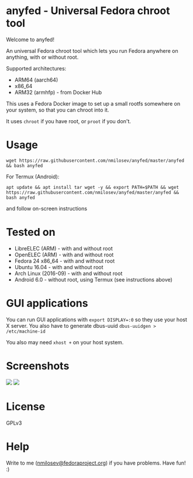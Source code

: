 # anyfed - Universal Fedora chroot tool

Welcome to anyfed!

An universal Fedora chroot tool which lets you run Fedora anywhere on anything, with or without root.

Supported architectures:
- ARM64 (aarch64)
- x86_64
- ARM32 (armhfp) - from Docker Hub

This uses a Fedora Docker image to set up a small rootfs somewhere on your system, so that you can chroot into it.

It uses ```chroot``` if you have root, or ```proot``` if you don't.

# Usage

```
wget https://raw.githubusercontent.com/nmilosev/anyfed/master/anyfed && bash anyfed
```

For Termux (Android):

```apt update && apt install tar wget -y && export PATH=$PATH && wget https://raw.githubusercontent.com/nmilosev/anyfed/master/anyfed && bash anyfed```

and follow on-screen instructions

# Tested on

- LibreELEC (ARM) - with and without root
- OpenELEC (ARM) - with and without root
- Fedora 24 x86_64 - with and without root
- Ubuntu 16.04 - with and without root
- Arch Linux (2016-09) - with and without root
- Android 6.0 - without root, using Termux (see instructions above)

# GUI applications

You can run GUI applications with ```export DISPLAY=:0``` so they use your host X server. You also have to generate dbus-uuid ```dbus-uuidgen > /etc/machine-id```

You also may need ```xhost +``` on your host system.

# Screenshots

![](https://svbtleusercontent.com/vnfpef68jbt1w_small.png)
![](https://svbtleusercontent.com/h2zz418lnfe7la_small.png)

# License

GPLv3

# Help

Write to me (nmilosev@fedoraproject.org) if you have problems. Have fun! :)
